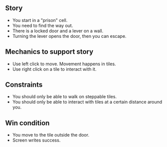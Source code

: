 ## Story

- You start in a "prison" cell.
- You need to find the way out.
- There is a locked door and a lever on a wall.
- Turning the lever opens the door, then you can escape.

## Mechanics to support story

- Use left click to move. Movement happens in tiles.
- Use right click on a tile to interact with it.

## Constraints

- You should only be able to walk on steppable tiles.
- You should only be able to interact with tiles at a certain distance around you.

## Win condition

- You move to the tile outside the door.
- Screen writes success.
